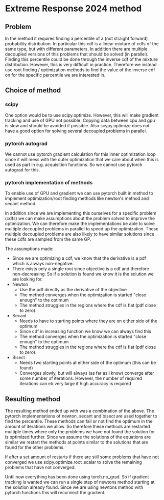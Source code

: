 # Extreme Response 2024 method

## Problem
In the method it requires finding a percentile of a (not straight forward) probability distribution.
In particular this cdf is a linear mixture of cdfs of the same type, but with different parameters.
In addition there are multiple decoupled versions of this problems that should be solved (in parallel).
Finding this percentile could be done through the inverse cdf of the mixture distribution. However, this is very difficult in practice. Therefore we instead use root finding / optimization methods to find the value of the inverse cdf on for the specific percentile we are interested in.


## Choice of method
### scipy
One option would be to use scipy.optimize. However, this will make gradient tracking and use of GPU not possible. Copying data between cpu and gpu is slow and should be avoided if possible. Also scypy.optimize does not have a good option for solving several decoupled problems in parallel.

### pytorch autograd
We cannot use pytorch gradient calculation for this inner optimization loop since it will mess with the outer optimization that we care about when this is used as part in e.g. acquisition functions. So we cannot use pytorch autograd for this.

### pytorch implementation of methods

To enable use of GPU and gradient we can use pytorch built in method to implement optimization/root finding methods like newton's method and secant method.

In addition since we are implementing this ourselves for a specific problem (cdfs) we can make assumptions about the problem solved to improve the optimization. We can therefore make the implementations be able to solve multiple decoupled problems in parallel to speed up the optimization. These multiple decoupled problems are also likely to have similar solutions since these cdfs are sampled from the same GP.

The assumptions made:
 - Since we are optimizing a cdf, we know that the derivative is a pdf which is always non-negative.
 - There exists only a single root since objective is a cdf and therefore non-decreasing. So if a solution is found we know it is the solution we are looking for.
 - Newton
   - Use the pdf directly as the derivative of the objective
   - The method converges when the optimization is started "close enough" to the optimum
   - The method struggles in the regions where the cdf is flat (pdf close to zero).
 - Secant
    - Needs to have to starting points where they are on either side of the optimum
    - Since cdf in increasing function we know we can always find this
    - The method converges when the optimization is started "close enough" to the optimum
    - The method struggles in the regions where the cdf is flat (pdf close to zero).
 - Bisect
    - Needs two starting points at either side of the optimum (this can be found)
    - Converges slowly, but will always (as far as i know) converge after some number of iterations. However, the number of required iterations can eb very large if high accuracy is required


## Resulting method

The resulting method ended up with was a combination of the above.
The pytorch implementations of newton, secant and bisect are used together to find the percentile. These methods can fail or not find the optimum in the amount of iterations we allow. So therefore these methods are restarted multiple times where only the problems we have not found the solution for is optimized further. Since we assume the solutions of the equations are similar we restart the methods at points similar to the solutions that are found for the other problems.

If after a set amount of restarts if there are still some problems that have not converged we use scipy.optimize.root_scalar to solve the remaining problems that have not converged.

Until now everything has been done using torch.no_grad. So if gradient tracking is wanted we can run a single step of newtons method starting at the solution already found. Since we are using newtons method with pytorch functions this will reconnect the gradient.
